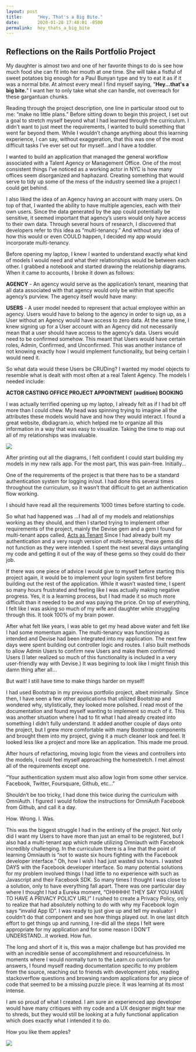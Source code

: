 ```yaml
---
layout: post
title:      "Hey, That's a Big Bite."
date:       2020-01-28 17:48:01 -0500
permalink:  hey_thats_a_big_bite
---
```


## Reflections on the Rails Portfolio Project

My daughter is almost two and one of her favorite things to do is see how much food she can fit into her mouth at one time.  She will take a fistful of sweet potatoes big enough for a Paul Bunyan type and try to eat it as if it was a normal bite. At almost every meal I find myself saying, "**Hey...that's a big bite.**"  I want her to only take what she can handle, not overreach for these gargantuan chunks.

Reading through the project description, one line in particular stood out to me: “make no little plans.”  Before sitting down to begin this project, I set out a goal to stretch myself beyond what I had learned through the curriculum.  I didn’t want to just meet the requirements, I wanted to build something that went far beyond them.  While I wouldn’t change anything about this learning experience, I can say, without exaggeration, that this was one of the most difficult tasks I’ve ever set out for myself...and I have a toddler.

I wanted to build an application that managed the general workflow associated with a Talent Agency or Management Office.  One of the most consistent things I’ve noticed as a working actor in NYC is how many offices seem disorganized and haphazard.  Creating something that would serve to tidy up some of the mess of the industry seemed like a project I could get behind.

I also liked the idea of an Agency having an account with many users.  On top of that, I wanted the ability to have multiple agencies, each with their own users.  Since the data generated by the app could potentially be sensitive, it seemed important that agency’s users would only have access to their own data.  Through several hours of research, I discovered that developers refer to this idea as “multi-tenancy.”  And without any idea of how this would or even COULD happen, I decided my app would incorporate multi-tenancy.

Before opening my laptop, I knew I wanted to understand exactly what kind of models I would need and what their relationships would be between each other.  I grabbed a notebook and started drawing the relationship diagrams.  When it came to accounts, I broke it down as follows:

**AGENCY** - An agency would serve as the application’s tenant, meaning that all data associated with that agency would only be within that specific agency’s purview. The agency itself would have many:

**USERS** - A user model needed to represent that actual employee within an agency.  Users would have to belong to the agency in order to sign up, as a User without an Agency would have access to zero data.  At the same time, I knew signing up for a User account with an Agency did not necessarily mean that a user should have access to the agency’s data.  Users would need to be confirmed somehow.  This meant that Users would have certain roles, Admin, Confirmed, and Unconfirmed.  This was another instance of not knowing exactly how I would implement functionality, but being certain I would need it.

So what data would these Users be CRUDing?  I wanted my model objects to resemble what is dealt with most often at a real Talent Agency.  The models I needed include:

**ACTOR
CASTING OFFICE
PROJECT 
APPOINTMENT (audition)
BOOKING**

I was actually terrified opening up my laptop, I already felt as if I had bit off more than I could chew.  My head was spinning trying to imagine all the attributes these models would have and how they would interact.  I found a great website, dbdiagram.io, which helped me to organize all this information in a way that was easy to visualize.  Taking the time to map out all of my relationships was invaluable.

![](https://i.ibb.co/Gpth7yh/Screen-Shot-2020-01-28-at-5-41-35-PM.jpg)

After printing out all the diagrams, I felt confident I could start building my models in my new rails app.  For the most part, this was pain-free.  Initially…

One of the requirements of the project is that there has to be a standard authentication system for logging in/out.  I had done this several times throughout the curriculum, so it wasn’t that difficult to get an authentication flow working.  

I should have read all the requirements 1000 times before starting to code.  

So what had happened was ...I had all of my models and relationships working as they should, and then I started trying to implement other requirements of the project, mainly the Devise gem and a gem I found for multi-tenant apps called, [Acts as Tenant](https://github.com/ErwinM/acts_as_tenant/)  Since I had already built my authentication and a very rough version of multi-tenancy, these gems did not function as they were intended.  I spent the next several days untangling my code and getting it out of the way of these gems so they could do their job.  

If there was one piece of advice I would give to myself before starting this project again, it would be to implement your login system first before building out the rest of the application.  While it wasn’t wasted time, I spent so many hours frustrated and feeling like I was actually making negative progress.  Yes, it is a learning process, but I had made it so much more difficult than it needed to be and was paying the price.  On top of everything, I felt like I was asking so much of my wife and daughter while struggling through this.  It took 100% of my brain power.

After what felt like years, I was able to get my head above water and felt like I had some momentum again.  The multi-tenancy was functioning as intended and Devise had been integrated into my application.  The next few days were spent building out controller logic and routes.  I also built methods to allow Admin Users to confirm new Users and make them confirmed Users (I later realized so much of this functionality is included in a very user-friendly way with Devise.)  It was begining to look like I might finish this damn thing after all…

But wait!  I still have time to make things harder on myself!

I had used Bootstrap in my previous portfolio project, albeit minimally.  Since then, I have seen a few other applications that utilized Bootstrap and wondered why, stylistically, they looked more polished.  I read most of the documentation and found myself wanting to implement so much of it.  This was another situation where I had to fit what I had already created into something I didn’t fully understand.  It added another couple of days onto the project, but I grew more comfortable with many Bootstrap components and brought them into my project, giving it a much cleaner look and feel.  It looked less like a project and more like an application.  This made me proud.

After hours of refactoring, moving logic from the views and controllers into the models, I could feel myself approaching the homestretch.  I met almost all of the requirements except one.

“Your authentication system must also allow login from some other service. Facebook, Twitter, Foursquare, Github, etc…”

Shouldn’t be too tricky, I had done this twice during the curriculum with OmniAuth.  I figured I would follow the instructions for OmniAuth Facebook from Github, and call it a day.

How. Wrong. I. Was.

This was the biggest struggle I had in the entirety of the project.  Not only did I want my Users to have more than just an email to be registered, but I also had a multi-tenant app which made utilizing Omniauth with Facebook incredibly challenging.  In the curriculum there is a line that the point of learning Omniauth is “not to waste six hours fighting with the Facebook developer interface.”  Oh, how I wish I had just wasted six hours.  I wasted DAYS with the Facebook developer interface.  So many potential solutions for my problem involved things I had little to no experience with such as Javascript and their Facebook SDK.  So many times I thought I was close to a solution, only to have everything fall apart.  There was one particular day where I thought I had a Eureka moment, “OHHHHH!  THEY SAY YOU HAVE TO HAVE A PRIVACY POLICY URL!”  I rushed to create a Privacy Policy, only to realize that had absolutely nothing to do with why my Facebook login says “invalid App ID”.  I was ready to just give up and tell my evaluator I couldn’t do that component and see how things played out.  In one last ditch effort to get things up and running, I re-did all the steps I felt were appropriate for my application and for some reason I DON'T UNDERSTAND...it worked.  How fun.

The long and short of it is, this was a major challenge but has provided me with an incredible sense of accomplishment and resourcefulness.  In moments where I would normally turn to the Learn.co curriculum for answers, I found myself reading documentation specific to my problem from the source, reaching out to friends with development jobs, reading stackoverflow questions and browsing  random applications for any piece of code that seemed to be a missing puzzle piece.  It was learning at its most intense.  

I am so proud of what I created.  I am sure an experienced app developer would have many critiques with my code and a UX designer might tear me to shreds, but they would still be looking at a fully functional application which does exactly what I intended it to do.  

How you like them apples?

![](https://i.ibb.co/vDNxPv7/applebite.jpg)






